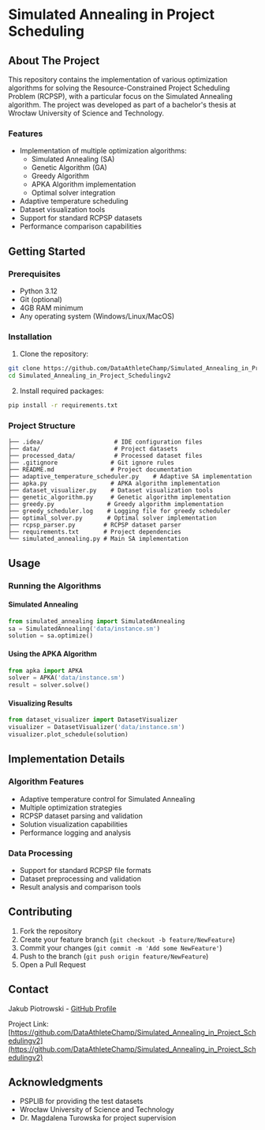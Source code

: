 # Simulated Annealing in Project Scheduling

## About The Project
This repository contains the implementation of various optimization algorithms for solving the Resource-Constrained Project Scheduling Problem (RCPSP), with a particular focus on the Simulated Annealing algorithm. The project was developed as part of a bachelor's thesis at Wrocław University of Science and Technology.

### Features
- Implementation of multiple optimization algorithms:
  - Simulated Annealing (SA)
  - Genetic Algorithm (GA)
  - Greedy Algorithm
  - APKA Algorithm implementation
  - Optimal solver integration
- Adaptive temperature scheduling
- Dataset visualization tools
- Support for standard RCPSP datasets
- Performance comparison capabilities

## Getting Started

### Prerequisites
- Python 3.12
- Git (optional)
- 4GB RAM minimum
- Any operating system (Windows/Linux/MacOS)

### Installation

1. Clone the repository:
```bash
git clone https://github.com/DataAthleteChamp/Simulated_Annealing_in_Project_Schedulingv2.git
cd Simulated_Annealing_in_Project_Schedulingv2
```

2. Install required packages:
```bash
pip install -r requirements.txt
```

### Project Structure
```
├── .idea/                    # IDE configuration files
├── data/                     # Project datasets
├── processed_data/           # Processed dataset files
├── .gitignore               # Git ignore rules
├── README.md                # Project documentation
├── adaptive_temperature_scheduler.py    # Adaptive SA implementation
├── apka.py                  # APKA algorithm implementation
├── dataset_visualizer.py    # Dataset visualization tools
├── genetic_algorithm.py     # Genetic algorithm implementation
├── greedy.py               # Greedy algorithm implementation
├── greedy_scheduler.log    # Logging file for greedy scheduler
├── optimal_solver.py       # Optimal solver implementation
├── rcpsp_parser.py        # RCPSP dataset parser
├── requirements.txt       # Project dependencies
└── simulated_annealing.py # Main SA implementation
```

## Usage

### Running the Algorithms

#### Simulated Annealing
```python
from simulated_annealing import SimulatedAnnealing
sa = SimulatedAnnealing('data/instance.sm')
solution = sa.optimize()
```

#### Using the APKA Algorithm
```python
from apka import APKA
solver = APKA('data/instance.sm')
result = solver.solve()
```

#### Visualizing Results
```python
from dataset_visualizer import DatasetVisualizer
visualizer = DatasetVisualizer('data/instance.sm')
visualizer.plot_schedule(solution)
```

## Implementation Details

### Algorithm Features
- Adaptive temperature control for Simulated Annealing
- Multiple optimization strategies
- RCPSP dataset parsing and validation
- Solution visualization capabilities
- Performance logging and analysis

### Data Processing
- Support for standard RCPSP file formats
- Dataset preprocessing and validation
- Result analysis and comparison tools

## Contributing
1. Fork the repository
2. Create your feature branch (`git checkout -b feature/NewFeature`)
3. Commit your changes (`git commit -m 'Add some NewFeature'`)
4. Push to the branch (`git push origin feature/NewFeature`)
5. Open a Pull Request

## Contact
Jakub Piotrowski - [GitHub Profile](https://github.com/DataAthleteChamp)

Project Link: [https://github.com/DataAthleteChamp/Simulated_Annealing_in_Project_Schedulingv2](https://github.com/DataAthleteChamp/Simulated_Annealing_in_Project_Schedulingv2)

## Acknowledgments
- PSPLIB for providing the test datasets
- Wrocław University of Science and Technology
- Dr. Magdalena Turowska for project supervision